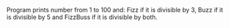 Program prints number from 1 to 100 and:  Fizz if it is divisible by 3, Buzz if it is divisible by 5 and FizzBuss if it is divisible by both.
